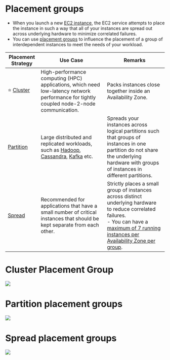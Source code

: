 # Placement groups
- When you launch a new [EC2 instance](../Readme.md), the EC2 service attempts to place the instance in such a way that all of your instances are spread out across underlying hardware to minimize correlated failures. 
- You can use [placement groups](https://docs.aws.amazon.com/AWSEC2/latest/UserGuide/placement-groups.html) to influence the placement of a group of interdependent instances to meet the needs of your workload.

| Placement Strategy                                                                          | Use Case                                                                                                                                                                                                                                                                                                                                            | Remarks                                                                                                                                                                                                                                                                          |
|---------------------------------------------------------------------------------------------|-----------------------------------------------------------------------------------------------------------------------------------------------------------------------------------------------------------------------------------------------------------------------------------------------------------------------------------------------------|----------------------------------------------------------------------------------------------------------------------------------------------------------------------------------------------------------------------------------------------------------------------------------|
| :star: [Cluster](https://docs.aws.amazon.com/AWSEC2/latest/UserGuide/placement-groups.html) | High-performance computing (HPC) applications, which need low-latency network performance for tightly coupled node-2-node communication.                                                                                                                                                                                                            | Packs instances close together inside an Availability Zone.                                                                                                                                                                                                                      |
| [Partition](https://docs.aws.amazon.com/AWSEC2/latest/UserGuide/placement-groups.html)      | Large distributed and replicated workloads, such as [Hadoop](../../../../1_HLDDesignComponents/5_BigDataComponents/ETLServices/BatchProcessing/ApacheHadoop/Readme.md), [Cassandra](../../../../1_HLDDesignComponents/3_DatabaseComponents/NoSQL-Databases/WideColumnDB/ApacheCasandra.md), [Kafka](../../../../1_HLDDesignComponents/4_MessageBrokers/Kafka/Readme.md) etc. | Spreads your instances across logical partitions such that groups of instances in one partition do not share the underlying hardware with groups of instances in different partitions.                                                                                           |
| [Spread](https://docs.aws.amazon.com/AWSEC2/latest/UserGuide/placement-groups.html)         | Recommended for applications that have a small number of critical instances that should be kept separate from each other.                                                                                                                                                                                                                           | Strictly places a small group of instances across distinct underlying hardware to reduce correlated failures. <br/>- You can have a [maximum of 7 running instances per Availability Zone per group](https://docs.aws.amazon.com/AWSEC2/latest/UserGuide/placement-groups.html). |

# Cluster Placement Group

![](https://docs.aws.amazon.com/images/AWSEC2/latest/UserGuide/images/placement-group-cluster.png)

# Partition placement groups

![](https://docs.aws.amazon.com/images/AWSEC2/latest/UserGuide/images/placement-group-partition.png)

# Spread placement groups

![](https://docs.aws.amazon.com/images/AWSEC2/latest/UserGuide/images/placement-group-spread.png)
